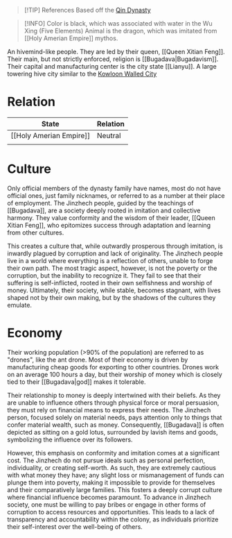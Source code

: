 
> [!TIP] References
> Based off the [Qin Dynasty](https://en.wikipedia.org/wiki/Qin_dynasty)

> [!INFO]
> Color is black, which was associated with water in the Wu Xing (Five Elements)
> Animal is the dragon, which was imitated from [[Holy Amerian Empire]] mythos.

An hivemind-like people. They are led by their queen, [[Queen Xitian Feng]].
Their main, but not strictly enforced, religion is [[Bugadava|Bugadavism]].
Their capital and manufacturing center is the city state [[Lianyu]]. A large towering hive city similar to the [Kowloon Walled City](https://en.wikipedia.org/wiki/Kowloon_Walled_City)

# Relation

| State                   | Relation |
| ----------------------- | -------- |
| [[Holy Amerian Empire]] | Neutral  |
|                         |          |
# Culture

Only official members of the dynasty family have names, most do not have official ones, just family nicknames, or referred to as a number at their place of employment.
The Jinzhech people, guided by the teachings of [[Bugadava]], are a society deeply rooted in imitation and collective harmony. They value conformity and the wisdom of their leader, [[Queen Xitian Feng]], who epitomizes success through adaptation and learning from other cultures.

This creates a culture that, while outwardly prosperous through imitation, is inwardly plagued by corruption and lack of originality. The Jinzhech people live in a world where everything is a reflection of others, unable to forge their own path. The most tragic aspect, however, is not the poverty or the corruption, but the inability to recognize it. They fail to see that their suffering is self-inflicted, rooted in their own selfishness and worship of money. Ultimately, their society, while stable, becomes stagnant, with lives shaped not by their own making, but by the shadows of the cultures they emulate.

# Economy
Their working population (>90% of the population) are referred to as "drones", like the ant drone. Most of their economy is driven by manufacturing cheap goods for exporting to other countries. Drones work on an average 100 hours a day, but their worship of money which is closely tied to their [[Bugadava|god]] makes it tolerable.

Their relationship to money is deeply intertwined with their beliefs. As they are unable to influence others through physical force or moral persuasion, they must rely on financial means to express their needs. The Jinzhech person, focused solely on material needs, pays attention only to things that confer material wealth, such as money. Consequently, [[Bugadava]] is often depicted as sitting on a gold lotus, surrounded by lavish items and goods, symbolizing the influence over its followers.

However, this emphasis on conformity and imitation comes at a significant cost. The Jinzhech do not pursue ideals such as personal perfection, individuality, or creating self-worth. As such, they are extremely cautious with what money they have; any slight loss or mismanagement of funds can plunge them into poverty, making it impossible to provide for themselves and their comparatively large families. This fosters a deeply corrupt culture where financial influence becomes paramount. To advance in Jinzhech society, one must be willing to pay bribes or engage in other forms of corruption to access resources and opportunities. This leads to a lack of transparency and accountability within the colony, as individuals prioritize their self-interest over the well-being of others.